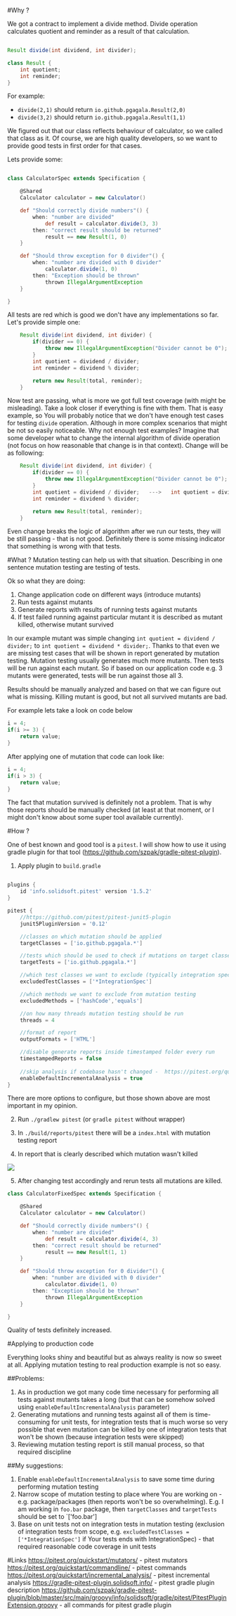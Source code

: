 #Why ?

We got a contract to implement a divide method.
Divide operation calculates quotient and reminder as a result of that calculation.

```java

Result divide(int dividend, int divider);

class Result {
    int quotient;
    int reminder;
}

```

For example:
 - `divide(2,1)` should return `io.github.pgagala.Result(2,0)`
 - `divide(3,2)` should return `io.github.pgagala.Result(1,1)`
       
We figured out that our class reflects behaviour of calculator, so we called that class as it. 
Of course, we are high quality developers, so we want to provide good tests in first order for that cases.

Lets provide some:

```groovy

class CalculatorSpec extends Specification {

    @Shared
    Calculator calculator = new Calculator()

    def "Should correctly divide numbers"() {
        when: "number are divided"
            def result = calculator.divide(3, 3)
        then: "correct result should be returned"
            result == new Result(1, 0)
    }

    def "Should throw exception for 0 divider"() {
        when: "number are divided with 0 divider"
            calculator.divide(1, 0)
        then: "Exception should be thrown"
            thrown IllegalArgumentException
    }

}
```

All tests are red which is good we don't have any implementations so far. 
Let's provide simple one:

```java
    Result divide(int dividend, int divider) {
        if(divider == 0) {
            throw new IllegalArgumentException("Divider cannot be 0");
        }
        int quotient = dividend / divider;
        int reminder = dividend % divider;

        return new Result(total, reminder);
    }
``` 

Now test are passing, what is more we got full test coverage (with might be misleading). 
Take a look closer if everything is fine with them.
That is easy example, so You will probably notice that we don't have enough test cases for
testing `divide` operation.
Although in more complex scenarios that might be not so easily noticeable.
Why not enough test examples?
Imagine that some developer what to change the internal algorithm of divide operation 
(not focus on how reasonable that change is in that context).
Change will be as following:
```java
    Result divide(int dividend, int divider) {
        if(divider == 0) {
            throw new IllegalArgumentException("Divider cannot be 0");
        }
        int quotient = dividend / divider;   --->   int quotient = dividend * divider; 
        int reminder = dividend % divider;

        return new Result(total, reminder);
    }
```
Even change breaks the logic of algorithm after we run our tests, they will be still passing - that is not good.
Definitely there is some missing indicator that something is wrong with that tests.  

       
#What ?
Mutation testing can help us with that situation.
Describing in one sentence mutation testing are testing of tests. 

Ok so what they are doing:

1) Change application code on different ways (introduce mutants)
2) Run tests against mutants
3) Generate reports with results of running tests against mutants
4) If test failed running against particular mutant it is described as mutant killed, otherwise mutant survived  

In our example mutant was simple changing `int quotient = dividend / divider;` to `int quotient = dividend * divider;`.
Thanks to that even we are missing test cases that will be shown in report generated by mutation testing. 
Mutation testing usually generates much more mutants. Then tests will be run against each mutant. So if based on our application code e.g.
3 mutants were generated, tests will be run against those all 3. 

Results should be manually analyzed and based on that we can figure out what is missing.
Killing mutant is good, but not all survived mutants are bad.

For example lets take a look on code below

```java
i = 4;
if(i >= 3) {
    return value;
}
```

After applying one of mutation that code can look like:
```java
i = 4;
if(i > 3) {
    return value;
}
```

The fact that mutation survived is definitely not a problem. That is why those reports should be manually checked 
(at least at that moment, or I might don't know about some super tool available currently).


#How ?

One of best known and good tool is a `pitest`.
I will show how to use it using gradle plugin for that tool (https://github.com/szpak/gradle-pitest-plugin).

1) Apply plugin to `build.gradle`

```groovy

plugins {
    id 'info.solidsoft.pitest' version '1.5.2'
}

pitest {
    //https://github.com/pitest/pitest-junit5-plugin
    junit5PluginVersion = '0.12'

    //classes on which mutation should be applied
    targetClasses = ['io.github.pgagala.*']

    //tests which should be used to check if mutations on target classes survived
    targetTests = ['io.github.pgagala.*']

    //which test classes we want to exclude (typically integration spec)
    excludedTestClasses = ['*IntegrationSpec']

    //which methods we want to exclude from mutation testing
    excludedMethods = ['hashCode','equals']

    //on how many threads mutation testing should be run
    threads = 4

    //format of report
    outputFormats = ['HTML']

    //disable generate reports inside timestamped folder every run
    timestampedReports = false
    
    //skip analysis if codebase hasn't changed -  https://pitest.org/quickstart/incremental_analysis/
    enableDefaultIncrementalAnalysis = true
}
```
There are more options to configure, but those shown above are most important in my opinion.

2) Run `./gradlew pitest` (or `gradle pitest` without wrapper)

3) In `./build/reports/pitest` there will be a `index.html` with mutation testing report

4) In report that is clearly described which mutation wasn't killed

![](mutation.png)


5) After changing test accordingly and rerun tests all mutations are killed.

```groovy
class CalculatorFixedSpec extends Specification {

    @Shared
    Calculator calculator = new Calculator()

    def "Should correctly divide numbers"() {
        when: "number are divided"
            def result = calculator.divide(4, 3)
        then: "correct result should be returned"
            result == new Result(1, 1)
    }

    def "Should throw exception for 0 divider"() {
        when: "number are divided with 0 divider"
            calculator.divide(1, 0)
        then: "Exception should be thrown"
            thrown IllegalArgumentException
    }

}
```

Quality of tests definitely increased.


#Applying to production code

Everything looks shiny and beautiful but as always reality is now so sweet at all.
Applying mutation testing to real production example is not so easy.

##Problems:
1) As in production we got many code time necessary for performing all tests against mutants takes a long (but that can be somehow solved using `enableDefaultIncrementalAnalysis` parameter)
2) Generating mutations and running tests against all of them is time-consuming for unit tests, for integration tests that is much worse so very possible that even mutation can be killed by one of integration tests that won't be shown (because integration tests were skipped)
3) Reviewing mutation testing report is still manual process, so that required discipline

##My suggestions:
1) Enable `enableDefaultIncrementalAnalysis` to save some time during performing mutation testing
2) Narrow scope of mutation testing to place where You are working on - e.g. package/packages (then reports won't be so overwhelming). 
E.g. I am working in `foo.bar` package, then `targetClasses` and `targetTests` should be set to `['foo.bar']  
3) Base on unit tests not on integration tests in mutation testing (exclusion of integration tests from scope, e.g. `excludedTestClasses = ['*IntegrationSpec']` if Your tests ends with 
IntegrationSpec) - that required reasonable code coverage in unit tests   

#Links
https://pitest.org/quickstart/mutators/ - pitest mutators
https://pitest.org/quickstart/commandline/ - pitest commands
https://pitest.org/quickstart/incremental_analysis/ - pitest incremental analysis
https://gradle-pitest-plugin.solidsoft.info/ - pitest gradle plugin description
https://github.com/szpak/gradle-pitest-plugin/blob/master/src/main/groovy/info/solidsoft/gradle/pitest/PitestPluginExtension.groovy - all commands
for pitest gradle plugin